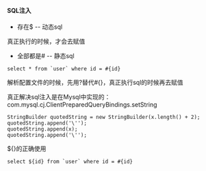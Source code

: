 #### SQL注入
* 存在$ -- 动态sql

真正执行的时候，才会去赋值
* 全部都是# -- 静态sql
```
select * from `user` where id = #{id}
```
解析配置文件的时候，先用?替代#{}，真正执行sql的时候再去赋值

真正解决sql注入是在Mysql中实现的：com.mysql.cj.ClientPreparedQueryBindings.setString
```
StringBuilder quotedString = new StringBuilder(x.length() + 2);
quotedString.append('\'');
quotedString.append(x);
quotedString.append('\'');
```

${}的正确使用
```
select ${id} from `user` where id = #{id}
```
